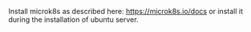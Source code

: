 Install microk8s as described here: https://microk8s.io/docs
or install it during the installation of ubuntu server.